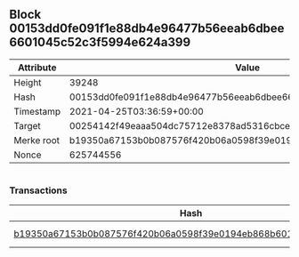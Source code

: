 ## Block 00153dd0fe091f1e88db4e96477b56eeab6dbee6601045c52c3f5994e624a399

Attribute | Value
--- | ---
Height | 39248
Hash | 00153dd0fe091f1e88db4e96477b56eeab6dbee6601045c52c3f5994e624a399
Timestamp | 2021-04-25T03:36:59+00:00
Target | 00254142f49eaaa504dc75712e8378ad5316cbcead634704b3734b6271167cc4
Merke root | b19350a67153b0b087576f420b06a0598f39e0194eb868b6010b41a223fde37e
Nonce | 625744556

```

```

### Transactions

Hash | Amount
--- | ---
[b19350a67153b0b087576f420b06a0598f39e0194eb868b6010b41a223fde37e](b19350a67153b0b087576f420b06a0598f39e0194eb868b6010b41a223fde37e.md) | 10.00000000 SKEPTI 
